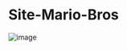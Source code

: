 ﻿# Site-Mario-Bros
 
![image](https://github.com/user-attachments/assets/7cadb3e1-b609-4d4d-b9c9-24bee71c4ed1)

